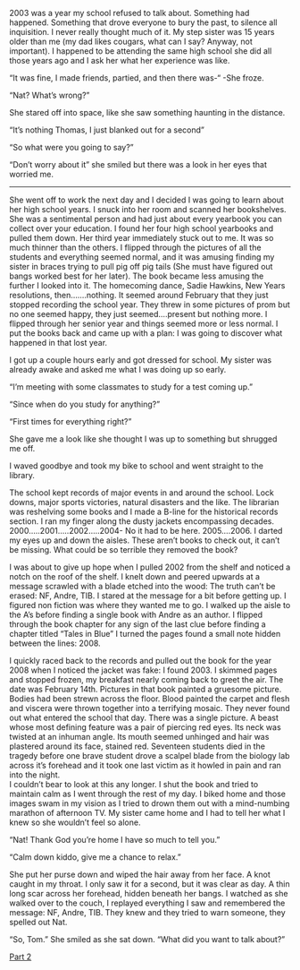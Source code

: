 2003 was a year my school refused to talk about.  Something had happened.  Something that drove everyone to bury the past, to silence all inquisition.  I never really thought much of it.  My step sister was 15 years older than me (my dad likes cougars, what can I say? Anyway, not important).  I happened to be attending the same high school she did all those years ago and I ask her what her experience was like.

“It was fine, I made friends, partied, and then there was-“ -She froze.

“Nat? What’s wrong?”

She stared off into space, like she saw something haunting in the distance.

“It’s nothing Thomas, I just blanked out for a second”

“So what were you going to say?” 

“Don’t worry about it” she smiled but there was a look in her eyes that worried me.
_________________________________________________________________________________

She went off to work the next day and I decided I was going to learn about her high school years.  I snuck into her room and scanned her bookshelves.  She was a sentimental person and had just about every yearbook you can collect over your education.  I found her four high school yearbooks and pulled them down.  Her third year immediately stuck out to me.  It was so much thinner than the others. I flipped through the pictures of all the students and everything seemed normal, and it was amusing finding my sister in braces trying to pull pig off pig tails (She must have figured out bangs worked best for her later).  The book became less amusing the further I looked into it.  The homecoming dance, Sadie Hawkins, New Years resolutions, then…….nothing.  It seemed around February that they just stopped recording the school year.  They threw in some pictures of prom but no one seemed happy, they just seemed….present but nothing more. I flipped through her senior year and things seemed more or less normal.  I put the books back and came up with a plan: I was going to discover what happened in that lost year.  

I got up a couple hours early and got dressed for school.  My sister was already awake and asked me what I was doing up so early. 

“I’m meeting with some classmates to study for a test coming up.”

“Since when do you study for anything?”

“First times for everything right?”

She gave me a look like she thought I was up to something but shrugged me off.

I waved goodbye and took my bike to school and went straight to the library.

The school kept records of major events in and around the school.  Lock downs, major sports victories, natural disasters and the like.  The librarian was reshelving some books and I made a B-line for the historical records section.  I ran my finger along the dusty jackets encompassing decades.  2000…..2001…..2002…..2004- No it had to be here.  2005….2006.  I darted my eyes up and down the aisles.  These aren’t books to check out, it can’t be missing.  What could be so terrible they removed the book? 

I was about to give up hope when I pulled 2002 from the shelf and noticed a notch on the roof of the shelf.  I knelt down and peered upwards at a message scrawled with a blade etched into the wood: The truth can’t be erased: NF, Andre, TIB.  I stared at the message for a bit before getting up.  I figured non fiction was where they wanted me to go.  I walked up the aisle to the A’s before finding a single book with Andre as an author.  I flipped through the book chapter for any sign of the last clue before finding a chapter titled “Tales in Blue” I turned the pages found a small note hidden between the lines: 2008.

I quickly raced back to the records and pulled out the book for the year 2008 when I noticed the jacket was fake: I found 2003.  I skimmed pages and stopped frozen, my breakfast nearly coming back to greet the air.  The date was February 14th.  Pictures in that book painted a gruesome picture.  Bodies had been strewn across the floor.  Blood painted the carpet and flesh and viscera were thrown together into a terrifying mosaic.  They never found out what entered the school that day.  There was a single picture.  A beast whose most defining feature was a pair of piercing red eyes.  Its neck was twisted at an inhuman angle.  Its mouth seemed unhinged and hair was plastered around its face, stained red.  Seventeen students died in the tragedy before one brave student drove a scalpel blade from the biology lab across it’s forehead and it took one last victim as it howled in pain and ran into the night.  
I couldn’t bear to look at this any longer.  I shut the book and tried to maintain calm as I went through the rest of my day.  I biked home and those images swam in my vision as I tried to drown them out with a mind-numbing marathon of afternoon TV.  My sister came home and I had to tell her what I knew so she wouldn’t feel so alone.   

“Nat! Thank God you’re home I have so much to tell you.”

“Calm down kiddo, give me a chance to relax.” 

She put her purse down and wiped the hair away from her face.  A knot caught in my throat.  I only saw it for a second, but it was clear as day.  A thin long scar across her forehead, hidden beneath her bangs.  I watched as she walked over to the couch, I replayed everything I saw and remembered the message: NF, Andre, TIB.  They knew and they tried to warn someone, they spelled out Nat.  

“So, Tom.” She smiled as she sat down. “What did you want to talk about?”

[Part 2](https://www.reddit.com/r/nosleep/comments/855jb2/the_lost_year_part_2/)